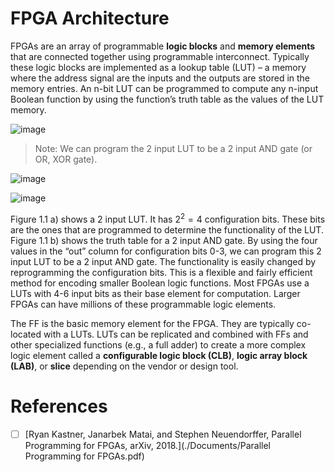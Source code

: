 

# FPGA Architecture

FPGAs are an array of programmable **logic blocks** and **memory elements** that are connected together using programmable interconnect. Typically these logic blocks are implemented as a lookup table (LUT) – a memory where the address signal are the inputs and the outputs are stored in the memory entries. An n-bit LUT can be programmed to compute any n-input Boolean function by using the function’s truth table as the values of the LUT memory.


![image](https://github.com/hcysky/FPGA/assets/64795241/8db5e928-ee5a-404e-af27-1fedc3751e72)

> Note: We can program the 2 input LUT to be a 2 input AND gate (or OR, XOR gate).

![image](https://github.com/hcysky/FPGA/assets/64795241/0c3553eb-6fba-49c8-902a-a4bb89a0753e)

![image](https://github.com/hcysky/FPGA/assets/64795241/4431bebb-318c-466a-bf87-535b21501222)

Figure 1.1 a) shows a 2 input LUT. It has $2^2 = 4$ configuration bits. These bits are the ones that
are programmed to determine the functionality of the LUT. Figure 1.1 b) shows the truth table
for a 2 input AND gate. By using the four values in the “out” column for configuration bits 0-3,
we can program this 2 input LUT to be a 2 input AND gate. The functionality is easily changed
by reprogramming the configuration bits. This is a flexible and fairly efficient method for encoding
smaller Boolean logic functions. Most FPGAs use a LUTs with 4-6 input bits as their base element
for computation. Larger FPGAs can have millions of these programmable logic elements.

The FF is the basic memory element for the FPGA. They are typically co-located with a LUTs. LUTs can be replicated and combined with FFs and other specialized functions (e.g., a full adder) to create a more complex logic element called a **configurable logic block (CLB)**, **logic array block (LAB)**, or **slice** depending on the vendor or design tool.





# References

- [ ] [Ryan Kastner, Janarbek Matai, and Stephen Neuendorffer, Parallel Programming for FPGAs, arXiv, 2018.](./Documents/Parallel Programming for FPGAs.pdf)



